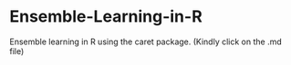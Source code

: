 # Ensemble-Learning-in-R
Ensemble learning in R using the caret package.
(Kindly click on the .md file)
